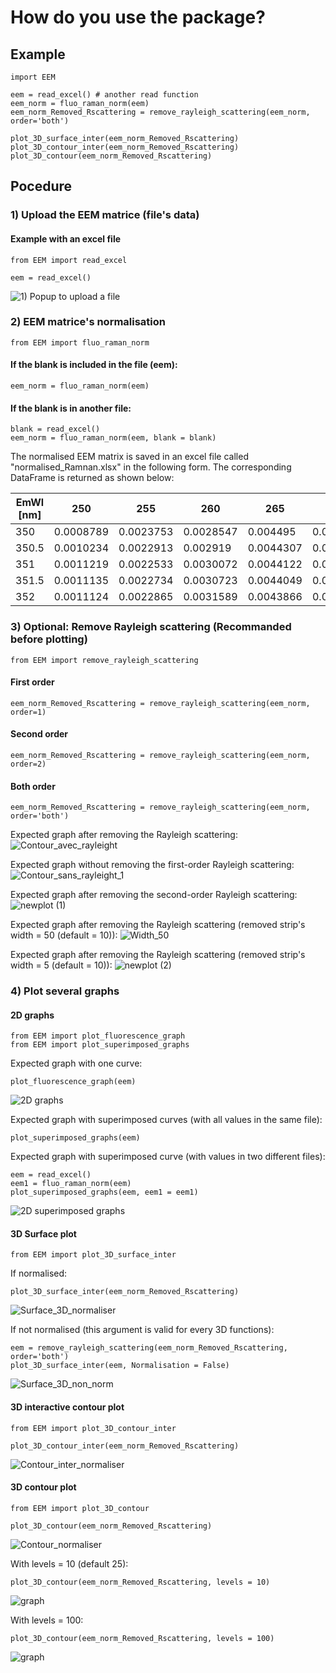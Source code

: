 # How do you use the package?

## Example
```
import EEM
```
```
eem = read_excel() # another read function
eem_norm = fluo_raman_norm(eem)
eem_norm_Removed_Rscattering = remove_rayleigh_scattering(eem_norm, order='both')

plot_3D_surface_inter(eem_norm_Removed_Rscattering)
plot_3D_contour_inter(eem_norm_Removed_Rscattering)
plot_3D_contour(eem_norm_Removed_Rscattering)
```

## Pocedure
### 1) Upload the EEM matrice (file's data)
#### Example with an excel file
```
from EEM import read_excel
```
```
eem = read_excel()
```
![1) Popup to upload a file](https://github.com/jojorichard/Fluorescence_Raman_normalisation/assets/160777950/7c6659a7-ebd5-45e2-9a22-ae398a53ba9f)

 ### 2) EEM matrice's normalisation
 ```
from EEM import fluo_raman_norm
```
 #### If the blank is included in the file (eem):

 ```
 eem_norm = fluo_raman_norm(eem)
```
#### If the blank is in another file:

 ```
 blank = read_excel()
 eem_norm = fluo_raman_norm(eem, blank = blank)
 ```
 The normalised EEM matrix is saved in an excel file called "normalised_Ramnan.xlsx" in the following form. The corresponding DataFrame is returned as shown below:
 
 | EmWl [nm] | 250        | 255        | 260        | 265        | 270        | 275        | 280        | 285        | 290        | 295        | 300        |
| --------- | ---------- | ---------- | ---------- | ---------- | ---------- | ---------- | ---------- | ---------- | ---------- | ---------- | ---------- |
| 350       | 0.0008789  | 0.0023753  | 0.0028547  | 0.004495   | 0.0065382  | 0.0060588  | 0.0084375  | 0.0080449  | 0.0088119  | 0.0091292  | 0.0088656  |
| 350.5     | 0.0010234  | 0.0022913  | 0.002919   | 0.0044307  | 0.0058528  | 0.0064289  | 0.0076323  | 0.009171   | 0.0087779  | 0.0084182  | 0.0080242  |
| 351       | 0.0011219  | 0.0022533  | 0.0030072  | 0.0044122  | 0.0055507  | 0.0064891  | 0.0079348  | 0.0089342  | 0.0090996  | 0.0080688  | 0.007986   |
| 351.5     | 0.0011135  | 0.0022734  | 0.0030723  | 0.0044049  | 0.0056659  | 0.0065027  | 0.0079862  | 0.0089206  | 0.0089053  | 0.0079954  | 0.0079835  |
| 352       | 0.0011124  | 0.0022865  | 0.0031589  | 0.0043866  | 0.0056515  | 0.0065596  | 0.0079579  | 0.0087859  | 0.00886    | 0.007912   | 0.0078569  |

### 3) Optional: Remove Rayleigh scattering (Recommanded before plotting)
 ```
from EEM import remove_rayleigh_scattering
```
#### First order
```
eem_norm_Removed_Rscattering = remove_rayleigh_scattering(eem_norm, order=1)
```
#### Second order
```
eem_norm_Removed_Rscattering = remove_rayleigh_scattering(eem_norm, order=2)
```
#### Both order 
```
eem_norm_Removed_Rscattering = remove_rayleigh_scattering(eem_norm, order='both')
```

Expected graph after removing the Rayleigh scattering:
![Contour_avec_rayleight](https://github.com/jojorichard/Fluorescence_Raman_normalisation/assets/160879372/b5c398f0-6a77-4ef2-8ee6-5b1a8e8a1982)


Expected graph without removing the first-order Rayleigh scattering:
![Contour_sans_rayleight_1](https://github.com/jojorichard/Fluorescence_Raman_normalisation/assets/160879372/51c6eb9c-b0d7-45f0-9c32-72e947a0d8f6)


Expected graph after removing the second-order Rayleigh scattering:
![newplot (1)](https://github.com/jojorichard/Fluorescence_Raman_normalisation/assets/160879372/e963f7f0-9b4d-477b-a233-0d2dea92bd66)


Expected graph after removing the Rayleigh scattering (removed strip's width = 50 (default = 10)):
![Width_50](https://github.com/jojorichard/Fluorescence_Raman_normalisation/assets/160879372/e1fc636a-495c-4555-9085-ccc6a8f967b4)


Expected graph after removing the Rayleigh scattering (removed strip's width = 5 (default = 10)):
![newplot (2)](https://github.com/jojorichard/Fluorescence_Raman_normalisation/assets/160879372/0c09c6e6-915e-4589-a5c7-07e2b00fb1f4)


### 4) Plot several graphs

#### 2D graphs
 ```
from EEM import plot_fluorescence_graph
from EEM import plot_superimposed_graphs
```
Expected graph with one curve:
```
plot_fluorescence_graph(eem)
```
![2D graphs](https://github.com/jojorichard/Fluorescence_Raman_normalisation/assets/160879372/f11c8d96-2487-41c7-bb9e-c405dd49e496)

Expected graph with superimposed curves (with all values in the same file):
```
plot_superimposed_graphs(eem)
```
Expected graph with superimposed curve (with values in two different files):
```
eem = read_excel()
eem1 = fluo_raman_norm(eem)
plot_superimposed_graphs(eem, eem1 = eem1)
```
![2D superimposed graphs](https://github.com/jojorichard/Fluorescence_Raman_normalisation/assets/160879372/9f74d508-8a74-4085-8c4e-1b309c18bb76)


#### 3D Surface plot
 ```
from EEM import plot_3D_surface_inter
```
If normalised:
```
plot_3D_surface_inter(eem_norm_Removed_Rscattering)
```
![Surface_3D_normaliser](https://github.com/jojorichard/Fluorescence_Raman_normalisation/assets/160879372/fa6ad6fe-754c-4072-bac6-1f675737f42e)


If not normalised (this argument is valid for every 3D functions):
```
eem = remove_rayleigh_scattering(eem_norm_Removed_Rscattering, order='both')
plot_3D_surface_inter(eem, Normalisation = False)
```
![Surface_3D_non_norm](https://github.com/jojorichard/Fluorescence_Raman_normalisation/assets/160879372/04d9ed36-5628-4152-a259-4300ce80ca4d)


#### 3D interactive contour plot
 ```
from EEM import plot_3D_contour_inter
```
```
plot_3D_contour_inter(eem_norm_Removed_Rscattering)
```
![Contour_inter_normaliser](https://github.com/jojorichard/Fluorescence_Raman_normalisation/assets/160879372/c662ce02-6209-4d1e-a3bf-b36c7f526828)


#### 3D contour plot
 ```
from EEM import plot_3D_contour
```
```
plot_3D_contour(eem_norm_Removed_Rscattering)
```
![Contour_normaliser](https://github.com/jojorichard/Fluorescence_Raman_normalisation/assets/160777950/b91dddd1-342a-4737-8dff-70fc92fc4425)


 With levels = 10 (default 25):
 ```
plot_3D_contour(eem_norm_Removed_Rscattering, levels = 10)
```
 ![graph](https://github.com/jojorichard/Fluorescence_Raman_normalisation/assets/160777950/184e07d6-69d4-42f8-9954-74d8edea04d5)


With levels = 100:
```
plot_3D_contour(eem_norm_Removed_Rscattering, levels = 100)
```
![graph](https://github.com/jojorichard/Fluorescence_Raman_normalisation/assets/160777950/353d7146-4b1c-4b12-994b-5aadc130c6d8)




